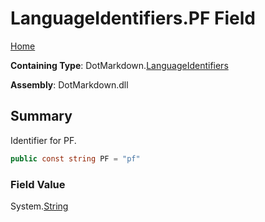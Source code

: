 # LanguageIdentifiers\.PF Field

[Home](../../../README.md)

**Containing Type**: DotMarkdown\.[LanguageIdentifiers](../README.md)

**Assembly**: DotMarkdown\.dll

## Summary

Identifier for PF\.

```csharp
public const string PF = "pf"
```

### Field Value

System\.[String](https://docs.microsoft.com/en-us/dotnet/api/system.string)

